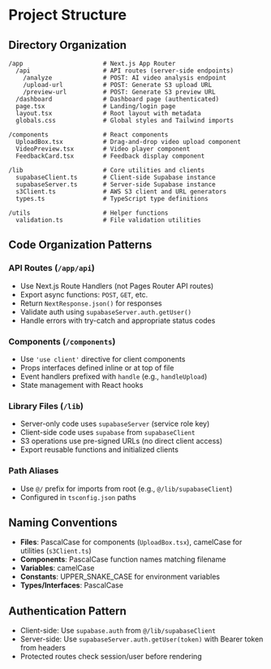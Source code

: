# Project Structure

## Directory Organization

```
/app                      # Next.js App Router
  /api                    # API routes (server-side endpoints)
    /analyze              # POST: AI video analysis endpoint
    /upload-url           # POST: Generate S3 upload URL
    /preview-url          # POST: Generate S3 preview URL
  /dashboard              # Dashboard page (authenticated)
  page.tsx                # Landing/login page
  layout.tsx              # Root layout with metadata
  globals.css             # Global styles and Tailwind imports

/components               # React components
  UploadBox.tsx           # Drag-and-drop video upload component
  VideoPreview.tsx        # Video player component
  FeedbackCard.tsx        # Feedback display component

/lib                      # Core utilities and clients
  supabaseClient.ts       # Client-side Supabase instance
  supabaseServer.ts       # Server-side Supabase instance
  s3Client.ts             # AWS S3 client and URL generators
  types.ts                # TypeScript type definitions

/utils                    # Helper functions
  validation.ts           # File validation utilities
```

## Code Organization Patterns

### API Routes (`/app/api`)
- Use Next.js Route Handlers (not Pages Router API routes)
- Export async functions: `POST`, `GET`, etc.
- Return `NextResponse.json()` for responses
- Validate auth using `supabaseServer.auth.getUser()`
- Handle errors with try-catch and appropriate status codes

### Components (`/components`)
- Use `'use client'` directive for client components
- Props interfaces defined inline or at top of file
- Event handlers prefixed with `handle` (e.g., `handleUpload`)
- State management with React hooks

### Library Files (`/lib`)
- Server-only code uses `supabaseServer` (service role key)
- Client-side code uses `supabase` from `supabaseClient`
- S3 operations use pre-signed URLs (no direct client access)
- Export reusable functions and initialized clients

### Path Aliases
- Use `@/` prefix for imports from root (e.g., `@/lib/supabaseClient`)
- Configured in `tsconfig.json` paths

## Naming Conventions

- **Files**: PascalCase for components (`UploadBox.tsx`), camelCase for utilities (`s3Client.ts`)
- **Components**: PascalCase function names matching filename
- **Variables**: camelCase
- **Constants**: UPPER_SNAKE_CASE for environment variables
- **Types/Interfaces**: PascalCase

## Authentication Pattern

- Client-side: Use `supabase.auth` from `@/lib/supabaseClient`
- Server-side: Use `supabaseServer.auth.getUser(token)` with Bearer token from headers
- Protected routes check session/user before rendering

